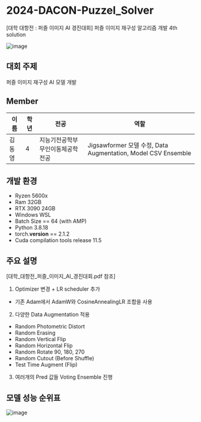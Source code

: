 # 2024-DACON-Puzzel_Solver
[대학 대항전 : 퍼즐 이미지 AI 경진대회] 퍼즐 이미지 재구성 알고리즘 개발 4th solution

![image](https://github.com/DYDevelop/DACON-Competitions/assets/55197580/dfaea029-7aeb-469d-b5b5-3e80a9714329)

## 대회 주제
퍼즐 이미지 재구성 AI 모델 개발

## Member
| 이름       | 학년 | 전공          | 역할                          |
|-----------------|-----|-----------------------|------------------------------------|
| 김동영    | 4    | 지능기전공학부 무인이동체공학전공 |  Jigsawformer 모델 수정, Data Augmentation, Model CSV Ensemble |

## 개발 환경
- Ryzen 5600x
- Ram 32GB
- RTX 3090 24GB
- Windows WSL
- Batch Size == 64 (with AMP)
- Python 3.8.18
- torch.__version__ == 2.1.2
- Cuda compilation tools release 11.5

## 주요 설명
[대학_대항전_퍼즐_이미지_AI_경진대회.pdf 참조]
1. Optimizer 변경 + LR scheduler 추가
- 기존 Adam에서 AdamW와 CosineAnnealingLR 조합을 사용

2. 다양한 Data Augmentation 적용
- Random Photometric Distort 
- Random Erasing
- Random Vertical Flip
- Random Horizontal Flip
- Random Rotate 90, 180, 270
- Random Cutout (Before Shuffle)
- Test Time Augment (Flip)

3. 여러개의 Pred 값들 Voting Ensemble 진행

## 모델 성능 순위표
![image](https://github.com/DYDevelop/DACON-Competitions/assets/55197580/a1cfbb6c-4d91-4f74-b2a2-9122e6c3416a)


